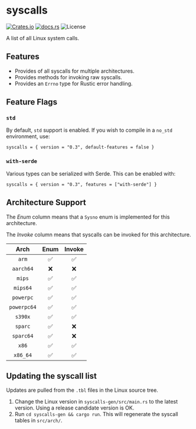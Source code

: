 # syscalls

[![Crates.io](https://img.shields.io/crates/v/syscalls?style=for-the-badge)](https://crates.io/crates/syscalls)
[![docs.rs](https://img.shields.io/docsrs/syscalls?style=for-the-badge)](https://docs.rs/syscalls)
![License](https://img.shields.io/crates/l/syscalls.svg?style=for-the-badge)

A list of all Linux system calls.

## Features

 - Provides of all syscalls for multiple architectures.
 - Provides methods for invoking raw syscalls.
 - Provides an `Errno` type for Rustic error handling.

## Feature Flags

### `std`

By default, `std` support is enabled. If you wish to compile in a `no_std`
environment, use:
```
syscalls = { version = "0.3", default-features = false }
```

### `with-serde`

Various types can be serialized with Serde. This can be enabled with:
```
syscalls = { version = "0.3", features = ["with-serde"] }
```

## Architecture Support

The *Enum* column means that a `Sysno` enum is implemented for this
architecture.

The *Invoke* column means that syscalls can be invoked for this architecture.

|     Arch    | Enum | Invoke |
|:-----------:|:----:|:------:|
|       `arm` |   ✅  |    ✅   |
|   `aarch64` |   ❌  |    ❌   |
|      `mips` |   ✅  |    ✅   |
|    `mips64` |   ✅  |    ✅   |
|   `powerpc` |   ✅  |    ✅   |
| `powerpc64` |   ✅  |    ✅   |
|     `s390x` |   ✅  |    ✅   |
|     `sparc` |   ✅  |    ❌   |
|   `sparc64` |   ✅  |    ❌   |
|       `x86` |   ✅  |    ✅   |
|    `x86_64` |   ✅  |    ✅   |

## Updating the syscall list

Updates are pulled from the `.tbl` files in the Linux source tree.

 1. Change the Linux version in `syscalls-gen/src/main.rs` to the latest
    version. Using a release candidate version is OK.
 2. Run `cd syscalls-gen && cargo run`. This will regenerate the syscall tables
    in `src/arch/`.

